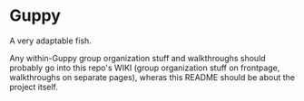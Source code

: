 # Guppy
A very adaptable fish.


Any within-Guppy group organization stuff and walkthroughs should probably go into this repo's WIKI (group organization stuff on frontpage, walkthroughs on separate pages), wheras this README should be about the project itself.
